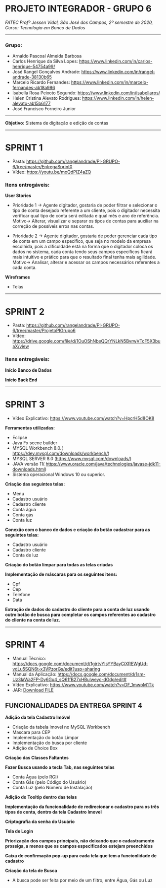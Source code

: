 # PROJETO INTEGRADOR - GRUPO 6
_FATEC Profº Jessen Vidal, São José dos Campos, 2º semestre de 2020, Curso: Tecnologia em Banco de Dados_

_________________________________________________________________________________________________
### **Grupo:**
- Arnaldo Pascoal Almeida Barbosa
- Carlos Henrique da Silva Lopes: https://www.linkedin.com/in/carlos-henrique-54754a99/
- José Rangel Gonçalves Andrade: https://www.linkedin.com/in/rangel-andrade-38130b65
- Marcelo Ricardo Fernandes: https://www.linkedin.com/in/marcelo-fernandes-ab18a986
- Isabella Rosa Peixoto Segundo: https://www.linkedin.com/in/isabellarps/
- Helen Cristina Alevato Rodrigues: https://www.linkedin.com/in/helen-alevato-ab15b6177
- José Francisco Forneiro Junior


_________________________________________________________________________________________________
**Objetivo:** Sistema de digitação e edição de contas


_________________________________________________________________________________________________
# SPRINT 1

- Pasta: https://github.com/rangelandrade/PI-GRUPO-6/tree/master/EntregaSprint0
- Vídeo: https://youtu.be/moQdPIZ4aZQ

### **Itens entregáveis:**
**User Stories**

- Prioridade 1 -> Agente digitador, gostaria de poder filtrar e selecionar o tipo de conta desejado referente a um cliente, pois o digitador necessita verificar qual tipo de conta será editada e qual mês e ano de referência.
Motivo-> Alterar, visualizar e separar os tipos de contas para auxiliar na correção de possíveis erros nas contas.

- Prioridade 2 -> Agente digitador, gostaria de poder gerenciar cada tipo de conta em um campo específico, que seja no modelo da empresa escolhida, pois a dificuldade está na forma que o digitador coloca os dados no sistema, cada conta tendo seus campos específicos ficará mais intuitivo e prático para que o resultado final tenha mais agilidade.
Motivo-> Analisar, alterar e acessar os campos necessários referentes a cada conta.

**Wireframes**

- Telas

_________________________________________________________________________________________________
# SPRINT 2

- Pasta: https://github.com/rangelandrade/PI-GRUPO-6/tree/master/ProjetoPIGrupo6
- Vídeo: https://drive.google.com/file/d/1OuOShNbeQQrYNLkN5BvrwVTcF5X3buaX/view

### **Itens entregáveis:**
**Início Banco de Dados**

**Início Back End**

_________________________________________________________________________________________________
# SPRINT 3

- Vídeo Explicativo: https://www.youtube.com/watch?v=HpcrH5d8OK8

**Ferramentas utilizadas:** 
- Eclipse 
- Java Fx scene builder 
-	MYSQL Workbench 8.0.( https://dev.mysql.com/downloads/workbench/)
-	MYSQL SERVER 8.0 (https://www.mysql.com/downloads/)
-	JAVA versão 11( https://www.oracle.com/java/technologies/javase-jdk11-downloads.html)
-	Sistema operacional Windows 10 ou superior.

**Criação das seguintes telas:**
- Menu 
- Cadastro usuário 
- Cadastro cliente
- Conta água
- Conta gás 
- Conta luz

**Conexão  com o banco de dados e criação do botão  cadastrar para as seguintes telas:**
- Cadastro usuário 
- Cadastro cliente
- Conta de luz

**Criação do botão limpar para todas as telas criadas**

**Implementação de máscaras para os seguintes itens:**
- Cpf
- Cep
- Telefone 
- Data

**Extração de dados  do cadastro do cliente para a conta de luz usando outro botão de busca para completar os campos referentes ao cadastro do cliente na conta de luz.**

_________________________________________________________________________________________________
# SPRINT 4

- Manual Técnico: https://docs.google.com/document/d/1gjrtvYIsYYBayCiXREWgUd-vdLu5SQN6t-x3VPzorGs/edit?usp=sharing
- Manual da Aplicação:  https://docs.google.com/document/d/1sm-Uz3IaWa2FP-Dy6Gu4_sQ61fB27xHBulweyc-dGdg/edit#
- Vídeo Explicativo: https://www.youtube.com/watch?v=DF_1mwpM1Tk
- JAR: <a id="raw-url" href="https://github.com/rangelandrade/PI-GRUPO-6/blob/helen/JAR/Sistema%20TecSUS%20G6.jar">Download FILE</a>

## **FUNCIONALIDADES DA ENTREGA SPRINT 4**

**Adição da tela Cadastro Imóvel**
- Criação da tabela Imovel no MySQL Workbench
- Mascara para CEP
- Implementação do botão Limpar
- Implementação do busca por cliente
- Adição de Choice Box

**Criação das Classes Faltantes**

**Fazer Busca usando a tecla Tab, nas seguintes telas**
- Conta Água (pelo RGI)
- Conta Gás (pelo Código do Usuário)
- Conta Luz (pelo Número de Instalação)

**Adição do Tooltip dentro das telas**

**Implementação da funcionalidade de redirecionar o cadastro para os três tipos de conta, dentro da tela Cadastro Imovel**

**Criptografia da senha do Usuário**

**Tela de Login**

**Priorização dos campos principais, não deixando que o cadastramento prossiga, a menos que os campos especificados estejam preenchidos**

**Caixa de confirmação pop-up para cada tela que tem a funcionlidade de cadastro**

**Criação da tela de Busca**
- A busca pode ser feita por meio de um filtro, entre Água, Gás ou Luz
